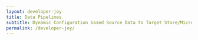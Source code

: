 ```yaml
---
layout: developer-joy
title: Data Pipelines
subtitle: Dynamic Configuration based Source Data to Target Store/Microservice delivery at scale
permalink: /developer-joy/
---
```


